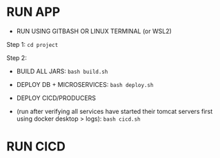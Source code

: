 # RUN APP

* RUN USING GITBASH OR LINUX TERMINAL (or WSL2)

Step 1:
   `cd project`

Step 2:
- BUILD ALL JARS:
   `bash build.sh`
  
- DEPLOY DB + MICROSERVICES:
   `bash deploy.sh`
   
- DEPLOY CICD/PRODUCERS 
- (run after verifying all services have started their tomcat servers first using docker desktop > logs):
   `bash cicd.sh`




# RUN CICD
